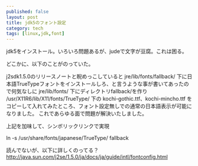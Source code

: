 ```yaml
---
published: false
layout: post
title: jdk5のフォント設定
category: tech
tags: [linux,jdk,font]
---
```


jdk5をインストール。いろいろ問題あるが、judeで文字が豆腐。これは困る。

どこかに、以下のことがのっていた。

j2sdk1.5.0のリリースノートと睨めっこしていると
jre/lib/fonts/fallback/
下に日本語TrueTypeフォントをインストールしろ、と言うような事が書いてあったので何気なしに
jre/lib/fonts/
下にディレクトリfallback/を作り
/usr/X11R6/lib/X11/fonts/TrueType/
下の
kochi-gothic.ttf、kochi-mincho.ttf
をコピーして入れてみたところ、フォント設定無しでの通常の日本語表示が可能になりました。
これであらゆる面で問題が解決いたしました。

上記を加味して、シンボリックリンクで実現

ln -s /usr/share/fonts/japanese/TrueType/ fallback

読んでないが、以下に詳しくのってる？
http://java.sun.com/j2se/1.5.0/ja/docs/ja/guide/intl/fontconfig.html

